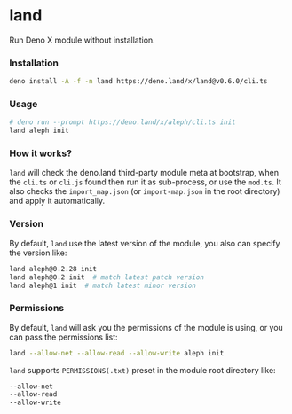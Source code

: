 # land

Run Deno X module without installation.

### Installation

```bash
deno install -A -f -n land https://deno.land/x/land@v0.6.0/cli.ts
```

### Usage

```bash
# deno run --prompt https://deno.land/x/aleph/cli.ts init
land aleph init
```

### How it works?

`land` will check the deno.land third-party module meta at bootstrap, when the `cli.ts` or `cli.js` found then run it as sub-process, or use the `mod.ts`. It also checks the `import_map.json` (or `import-map.json` in the root directory) and apply it automatically.

### Version

By default, `land` use the latest version of the module, you also can specify the version like:

```bash
land aleph@0.2.28 init
land aleph@0.2 init  # match latest patch version
land aleph@1 init  # match latest minor version
```

### Permissions

By default, `land` will ask you the permissions of the module is using, or you can pass the permissions list:

```bash
land --allow-net --allow-read --allow-write aleph init
```

`land` supports `PERMISSIONS(.txt)` preset in the module root directory like:

```txt
--allow-net
--allow-read
--allow-write
```
